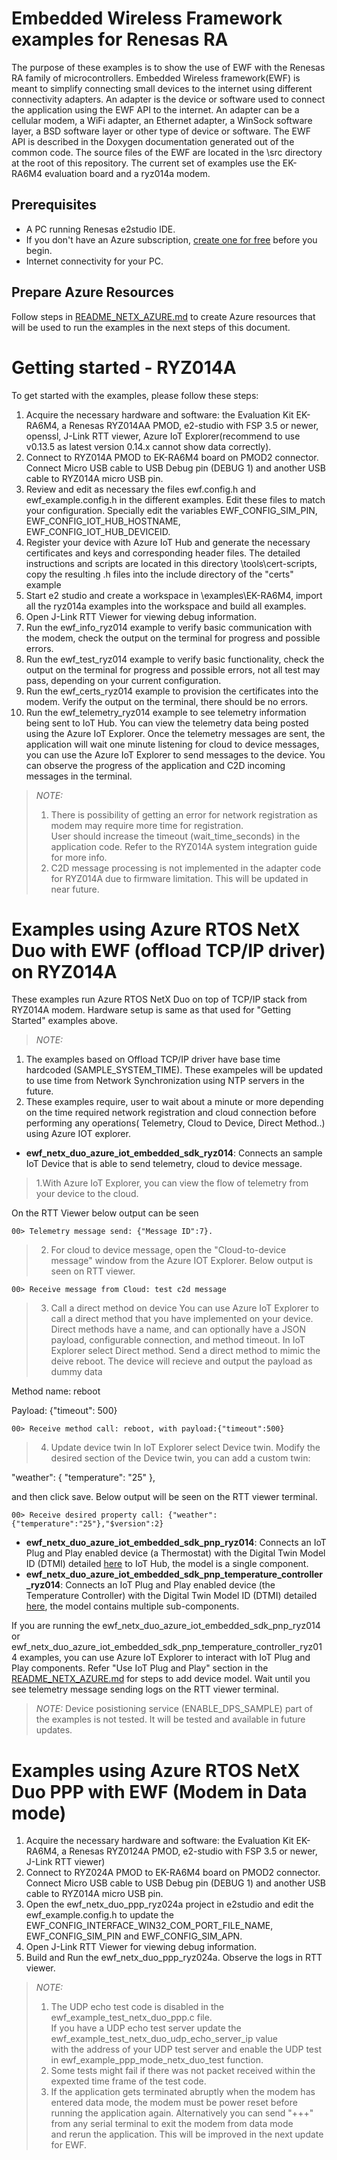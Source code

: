# Embedded Wireless Framework examples for Renesas RA
The purpose of these examples is to show the use of EWF with the Renesas RA family of microcontrollers.
Embedded Wireless framework(EWF) is meant to simplify connecting small devices to the internet using different connectivity adapters.
An adapter is the device or software used to connect the application using the EWF API to the internet.
An adapter can be a cellular modem, a WiFi adapter, an Ethernet adapter, a WinSock software layer, a BSD software layer or other type of device or software.
The EWF API is described in the Doxygen documentation generated out of the common code.
The source files of the EWF are located in the \src directory at the root of this repository.
The current set of examples use the EK-RA6M4 evaluation board and a ryz014a modem.


## Prerequisites

- A PC running Renesas e2studio IDE.
- If you don't have an Azure subscription, [create one for free](https://azure.microsoft.com/free/) before you begin.
- Internet connectivity for your PC.

## Prepare Azure Resources
Follow steps in [README_NETX_AZURE.md](README_NETX_AZURE.md) to create Azure resources that will be used to run the examples in the next steps of this document.

# Getting started - RYZ014A
To get started with the examples, please follow these steps:
1. Acquire the necessary hardware and software: the Evaluation Kit EK-RA6M4, a Renesas RYZ014AA PMOD, e2-studio with FSP 3.5 or newer, openssl, J-Link RTT viewer, Azure IoT Explorer(recommend to use v0.13.5 as latest version 0.14.x cannot show data correctly).
2. Connect to RYZ014A PMOD to EK-RA6M4 board on PMOD2 connector. Connect Micro USB cable to USB Debug pin (DEBUG 1) and another USB cable to RYZ014A micro USB pin.
3. Review and edit as necessary the files ewf.config.h and ewf_example.config.h in the different examples. Edit these files to match your configuration. Specially edit the variables EWF_CONFIG_SIM_PIN, EWF_CONFIG_IOT_HUB_HOSTNAME, EWF_CONFIG_IOT_HUB_DEVICEID.
4. Register your device with Azure IoT Hub and generate the necessary certificates and keys and corresponding header files. The detailed instructions and scripts are located in this directory \tools\cert-scripts, copy the resulting .h files into the include directory of the "certs" example
5. Start e2 studio and create a workspace in \examples\EK-RA6M4, import all the ryz014a examples into the workspace and build all examples.
6. Open J-Link RTT Viewer for viewing debug information.
7. Run the ewf_info_ryz014 example to verify basic communication with the modem, check the output on the terminal for progress and possible errors.
8. Run the ewf_test_ryz014 example to verify basic functionality, check the output on the terminal for progress and possible errors, not all test may pass, depending on your current configuration.
9. Run the ewf_certs_ryz014 example to provision the certificates into the modem. Verify the output on the terminal, there should be no errors.
10. Run the ewf_telemetry_ryz014 example to see telemetry information being sent to IoT Hub. You can view the telemetry data being posted using the Azure IoT Explorer. Once the telemetry messages are sent, the application will wait one minute listening for cloud to device messages, you can use the Azure IoT Explorer to send messages to the device. You can observe the progress of the application and C2D incoming messages in the terminal.

> _NOTE:_
>1. There is possibility of getting an error for network registration as modem may require more time for registration.  
User should increase the timeout (wait_time_seconds) in the application code. Refer to the RYZ014A system integration guide for more info.
>2. C2D message processing is not implemented in the adapter code for RYZ014A due to firmware limitation.  This will be updated in near future.

# Examples using Azure RTOS NetX Duo with EWF (offload TCP/IP driver) on RYZ014A

These examples run Azure RTOS NetX Duo on top of TCP/IP stack from RYZ014A modem. Hardware setup is same as that used for "Getting Started" examples above.  
> _NOTE:_
1. The examples based on Offload TCP/IP driver have base time hardcoded (SAMPLE_SYSTEM_TIME).  These exampeles will be updated to use time from Network Synchronization using NTP servers in the future.
2. These examples require, user to wait about a minute or more depending on the time required network registration and cloud connection before performing any operations( Telemetry, Cloud to Device, Direct Method..) using Azure IOT explorer.  

- **ewf_netx_duo_azure_iot_embedded_sdk_ryz014**:  Connects an sample IoT Device that is able to send telemetry, cloud to device message.
>1.With Azure IoT Explorer, you can view the flow of telemetry from your device to the cloud. 

On the RTT Viewer below output can be seen

```
00> Telemetry message send: {"Message ID":7}.
```

>2. For cloud to device message, open the "Cloud-to-device message" window from the Azure IOT Explorer.  Below output is seen on RTT viewer.

```
00> Receive message from Cloud: test c2d message
```

>3. Call a direct method on device
You can use Azure IoT Explorer to call a direct method that you have implemented on your device. Direct methods have a name, and can optionally have a JSON payload, configurable connection, and method timeout.  In IoT Explorer select Direct method.
Send a direct method to mimic the deive reboot. The device will recieve and output the payload as dummy data  

Method name: reboot

Payload:
{"timeout": 500}

```
00> Receive method call: reboot, with payload:{"timeout":500}
```

>4. Update device twin
  In IoT Explorer select Device twin. Modify the desired section of the Device twin, you can add a custom twin:

"weather": {
"temperature": "25"
},

and then click save. Below output will be seen on the RTT viewer terminal.
```
00> Receive desired property call: {"weather":{"temperature":"25"},"$version":2}
```

- **ewf_netx_duo_azure_iot_embedded_sdk_pnp_ryz014**: Connects an IoT Plug and Play enabled device (a Thermostat) with the Digital Twin Model ID (DTMI) detailed [here](https://github.com/Azure/opendigitaltwins-dtdl/blob/master/DTDL/v2/samples/Thermostat.json) to IoT Hub, the model is a single component.
- **ewf_netx_duo_azure_iot_embedded_sdk_pnp_temperature_controller_ryz014**: Connects an IoT Plug and Play enabled device (the Temperature Controller) with the Digital Twin Model ID (DTMI) detailed [here](https://github.com/Azure/opendigitaltwins-dtdl/blob/master/DTDL/v2/samples/TemperatureController.json), the model contains multiple sub-components.

If you are running the ewf_netx_duo_azure_iot_embedded_sdk_pnp_ryz014 or ewf_netx_duo_azure_iot_embedded_sdk_pnp_temperature_controller_ryz014 examples, you can use Azure IoT Explorer to interact with IoT Plug and Play components.
Refer "Use IoT Plug and Play" section in the [README_NETX_AZURE.md](README_NETX_AZURE.md) for steps to add device model.
Wait until you see telemetry message sending logs on the RTT viewer terminal.

> _NOTE:_
Device posistioning service (ENABLE_DPS_SAMPLE) part of the examples is not tested. It will be tested and available in future updates.

# Examples using Azure RTOS NetX Duo PPP with EWF (Modem in Data mode)
1. Acquire the necessary hardware and software: the Evaluation Kit EK-RA6M4, a Renesas RYZ0124A PMOD, e2-studio with FSP 3.5 or newer, J-Link RTT viewer)
2. Connect to RYZ024A PMOD to EK-RA6M4 board on PMOD2 connector. Connect Micro USB cable to USB Debug pin (DEBUG 1) and another USB cable to RYZ014A micro USB pin. 
3. Open the ewf_netx_duo_ppp_ryz024a project in e2studio and edit the ewf_example.config.h to update the EWF_CONFIG_INTERFACE_WIN32_COM_PORT_FILE_NAME,  
   EWF_CONFIG_SIM_PIN and EWF_CONFIG_SIM_APN.
4. Open J-Link RTT Viewer for viewing debug information.   
5. Build and Run the ewf_netx_duo_ppp_ryz024a. Observe the logs in RTT viewer.

> _NOTE:_
>1. The UDP echo test code is disabled in the ewf_example_test_netx_duo_ppp.c file.  
    If you have a UDP echo test server update the ewf_example_test_netx_duo_udp_echo_server_ip value  
	with the address of your UDP test server and enable the UDP test in ewf_example_ppp_mode_netx_duo_test function.  
>2. Some tests might fail if there was not packet received within the expexted time frame of the test code.
>3. If the application gets terminated abruptly when the modem has entered data mode, the modem must be power reset before  
    running the application again. Alternatively you can send "+++" from any serial terminal to exit the modem from data mode  
	and rerun the application. This will be improved in the next update for EWF.  
	